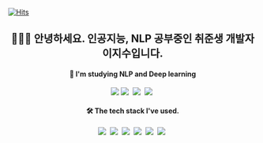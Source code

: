 [![Hits](https://hits.seeyoufarm.com/api/count/incr/badge.svg?url=https%3A%2F%2Fgithub.com%2Flizzys16&count_bg=%23B6B6B6&title_bg=%23FFE0E0&icon=&icon_color=%23000000&title=hits&edge_flat=false)](https://hits.seeyoufarm.com)

<h2 align='center'> 👩🏻‍💻 안녕하세요. 인공지능, NLP 공부중인 취준생 개발자 이지수입니다. </h2>

<h4 align='center'> 🌱  I'm studying NLP and Deep learning </h4>
<p align='center'>
<img src="https://img.shields.io/badge/Python-3766AB?style=flat-square&logo=Python&logoColor=white"/></a>
<img src="https://img.shields.io/badge/TensorFlow-FF6F00?style=flat-square&logo=TensorFlow&logoColor=white"/></a>&nbsp;
<img src="https://img.shields.io/badge/OpenCV-5C3EE8?style=flat-square&logo=OpenCV&logoColor=white"/></a>&nbsp;
<img src="https://img.shields.io/badge/Amazon AWS-232F3E?style=flat-square&logo=Amazon%20AWS&logoColor=white"/></a>&nbsp;
</p>
<h4 align='center'> 🛠  The tech stack I've used.</h4>
<p align='center'>
<img src="https://img.shields.io/badge/HTML5-E34F26?style=flat-square&logo=HTML5&logoColor=white"/></a>&nbsp;
<img src="https://img.shields.io/badge/CSS3-1572B6?style=flat-square&logo=CSS3&logoColor=white"/></a>&nbsp;
<img src="https://img.shields.io/badge/JavaScript-F7DF1E?style=flat-square&logo=JavaScript&logoColor=white"/></a>&nbsp;
<img src="https://img.shields.io/badge/Node.js-339933?style=flat-square&logo=Node.js&logoColor=white"/></a>&nbsp;
<img src="https://img.shields.io/badge/MongoDB-47A248?style=flat-square&logo=MongoDB&logoColor=white"/></a>&nbsp; 
<img src="https://img.shields.io/badge/c++-00599C?style=flat-square&logo=c%2B%2B&logoColor=white"/></a>&nbsp; 
</p>
